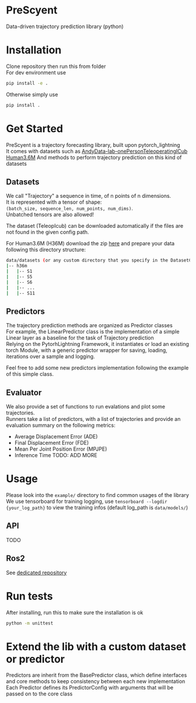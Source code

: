 # PreScyent
Data-driven trajectory prediction library (python)  

# Installation
Clone repository then run this from folder  
For dev environment use  
```bash
pip install -e .
```
Otherwise simply use  
```bash
pip install .
```

# Get Started

PreScyent is a trajectory forecasting library, built upon pytorch_lightning  
It comes with datasets such as [AndyData-lab-onePersonTeleoperatingICub](https://zenodo.org/record/5913573)  
[Human3.6M](http://vision.imar.ro/human3.6m/description.php)
And methods to perform trajectory prediction on this kind of datasets  
  
## Datasets
We call "Trajectory" a sequence in time, of n points of n dimensions.  
It is represented with a tensor of shape:  
`(batch_size, sequence_len, num_points, num_dims)`.  
Unbatched tensors are also allowed!  
  
The dataset (TeleopIcub) can be downloaded automatically if the files are not found in the given config path.  
  
For Human3.6M (H36M) download the zip [here](http://www.cs.stanford.edu/people/ashesh/h3.6m.zip) and prepare your data following this directory structure:  
```bash
data/datasets (or any custom directory that you specify in the DatasetConfig object)
|-- h36m
|   |-- S1
|   |-- S5
|   |-- S6
|   |-- ...
|   |-- S11
```
## Predictors
The trajectory prediction methods are organized as Predictor classes  
For example, the LinearPredictor class is the implementation of a simple Linear layer as a baseline for the task of Trajectory prediction  
Relying on the PytorhLightning Framework, it instantiates or load an existing torch Module, with a generic predictor wrapper for saving, loading, iterations over a sample and logging.  
  
Feel free to add some new predictors implementation following the example of this simple class.  

## Evaluator
We also provide a set of functions to run evalations and  plot some trajectories.  
Runners take a list of predictors, with a list of trajectories and provide an evaluation summary on the following metrics:
- Average Displacement Error (ADE)
- Final Displacement Error (FDE)
- Mean Per Joint Position Error (MPJPE)
- Inference Time
TODO: ADD MORE


# Usage

Please look into the `example/` directory to find common usages of the library  
We use tensorboard for training logging, use `tensorboard --logdir {your_log_path}` to view the training infos (default log_path is `data/models/`)  

## API

TODO  
## Ros2

See [dedicated repository](https://github.com/hucebot/ros2_prescyent/tree/dev)

# Run tests

After installing, run this to make sure the installation is ok  

```bash
python -m unittest
```

# Extend the lib with a custom dataset or predictor

Predictors are inherit from the BasePredictor class, which define interfaces and core methods to keep consistency between each new implementation  
Each Predictor defines its PredictorConfig with arguments that will be passed on to the core class  
